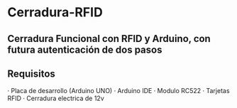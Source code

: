 # Cerradura-RFID
Cerradura Funcional con RFID y Arduino, con futura autenticación de dos pasos
---

## Requisitos
· Placa de desarrollo (Arduino UNO)
· Arduino IDE
· Modulo RC522
· Tarjetas RFID
· Cerradura electrica de 12v
